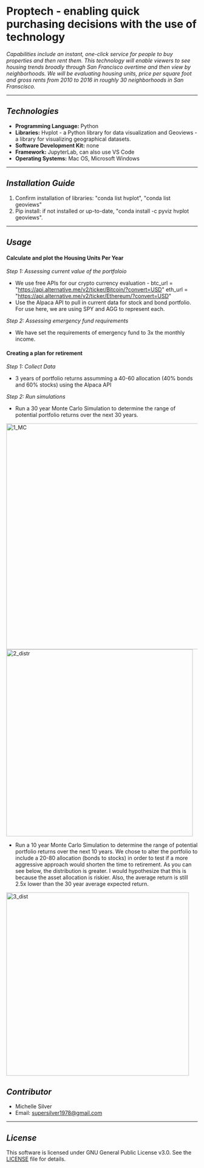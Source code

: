 # Proptech - enabling quick purchasing decisions with the use of technology
*Capabilities include an instant, one-click service for people to buy properties and then rent them.*
*This technology will enable viewers to see housing trends broadly through San Francisco overtime and then view by neighborhoods.*
*We will be evaluating housing units, price per square foot and gross rents from 2010 to 2016 in roughly 30 neighborhoods in San Franscisco.*

---

## *Technologies*

- **Programming Language:** Python
- **Libraries:** Hvplot - a Python library for data visualization and Geoviews - a library for visualizing geographical datasets.
- **Software Development Kit:** none
- **Framework:** JupyterLab, can also use VS Code
- **Operating Systems:** Mac OS, Microsoft Windows

---

## *Installation Guide*
1. Confirm installation of libraries: "conda list hvplot", "conda list geoviews"
2. Pip install: if not installed or up-to-date, "conda install -c pyviz hvplot geoviews".
    
---

## *Usage*

#### Calculate and plot the Housing Units Per Year
*Step 1: Assessing current value of the portfoloio*
- We use free APIs for our crypto currency evaluation - 
    btc_url = "https://api.alternative.me/v2/ticker/Bitcoin/?convert=USD"
    eth_url = "https://api.alternative.me/v2/ticker/Ethereum/?convert=USD"
- Use the Alpaca API to pull in current data for stock and bond portfolio. For use here, we are using SPY and AGG to represent each.

*Step 2: Assessing emergency fund requirements*
- We have set the requirements of emergency fund to 3x the monthly income.

#### Creating a plan for retirement
*Step 1: Collect Data*
- 3 years of portfolio returns assumming a 40-60 allocation (40% bonds and 60% stocks) using the Alpaca API

*Step 2: Run simulations*
- Run a 30 year Monte Carlo Simulation to determine the range of potential portfolio returns over the next 30 years.

<img width="593" alt="1_MC" src="https://user-images.githubusercontent.com/126728866/233496375-dcd7b834-563a-4cda-8eb6-39e46d242e4b.png">

<img width="491" alt="2_distr" src="https://user-images.githubusercontent.com/126728866/233496824-468bf535-e3d4-4a2e-9a5c-0bb03a043ff7.png">

- Run a 10 year Monte Carlo Simulation to determine the range of potential portfolio returns over the next 10 years. We chose to alter the portfolio to include a 20-80 allocation (bonds to stocks) in order to test if a more aggressive approach would shorten the time to retirement. As you can see below, the distribution is greater. I would hypothesize that this is because the asset allocation is riskier. Also, the average return is still 2.5x lower than the 30 year average expected return.

<img width="481" alt="3_dist" src="https://user-images.githubusercontent.com/126728866/233496840-5ad9c490-64ae-4016-ba23-f37ff6bb0076.png">

## *Contributor*

- Michelle Silver
- Email: supersilver1978@gmail.com

---

## *License*

This software is licensed under GNU General Public License v3.0. See the [LICENSE](https://github.com/djohnst914/Loan_Qualifier_New_Feature/blob/main/LICENSE) file for details. 
